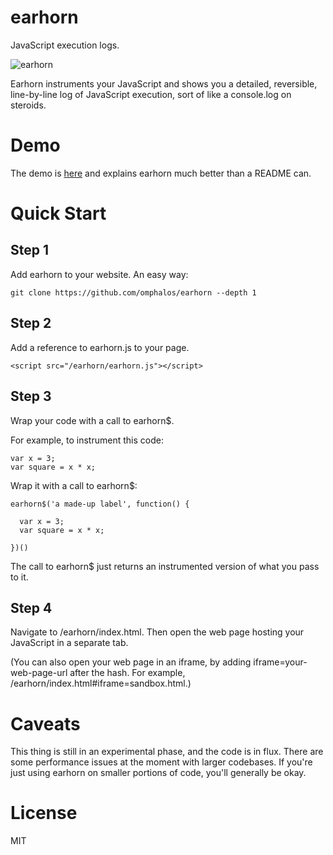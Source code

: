 earhorn
=======

JavaScript execution logs.

![earhorn](https://raw.github.com/omphalos/earhorn/master/logo.jpg)

Earhorn instruments your JavaScript and shows you a detailed, reversible, line-by-line log of JavaScript execution, sort of like a console.log on steroids.

Demo
====

The demo is [here](http://omphalos.github.io/earhorn/index.html?iframe=mouse-iframe-demo.html) and explains earhorn much better than a README can.

Quick Start
===========

Step 1
------

Add earhorn to your website.  An easy way:

    git clone https://github.com/omphalos/earhorn --depth 1

Step 2
------

Add a reference to earhorn.js to your page.

    <script src="/earhorn/earhorn.js"></script>

Step 3
------

Wrap your code with a call to earhorn$.

For example, to instrument this code:

    var x = 3;
    var square = x * x;

Wrap it with a call to earhorn$:

    earhorn$('a made-up label', function() {

      var x = 3;
      var square = x * x;

    })()

The call to earhorn$ just returns an instrumented version of what you pass to it.

Step 4
------

Navigate to /earhorn/index.html.  Then open the web page hosting your JavaScript in a separate tab.

(You can also open your web page in an iframe, by adding iframe=your-web-page-url after the hash.  For example, /earhorn/index.html#iframe=sandbox.html.)

Caveats
=======

This thing is still in an experimental phase, and the code is in flux.  There are some performance issues at the moment with larger codebases.  If you're just using earhorn on smaller portions of code, you'll generally be okay.

License
=======

MIT
